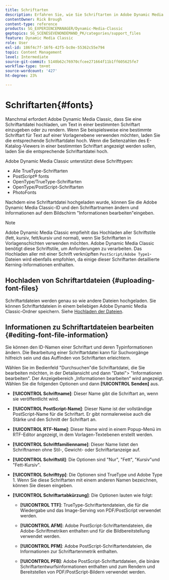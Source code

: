 ```yaml
---
title: Schriftarten
description: Erfahren Sie, wie Sie Schriftarten in Adobe Dynamic Media Classic verwenden.
contentOwner: Rick Brough
content-type: reference
products: SG_EXPERIENCEMANAGER/Dynamic-Media-Classic
geptopics: SG_SCENESEVENONDEMAND_PK/categories/support_files
feature: Dynamic Media Classic
role: User
exl-id: 186f4c7f-16f6-42f5-bc0e-55362c55e794
topic: Content Management
level: Intermediate
source-git-commit: 5140b62c76970cfcee271664f11b1ff605625fe7
workflow-type: tm+mt
source-wordcount: '427'
ht-degree: 23%

---
```


# Schriftarten{#fonts}

Manchmal erfordert Adobe Dynamic Media Classic, dass Sie eine Schriftartdatei hochladen, um Text in einer bestimmten Schriftart einzugeben oder zu rendern. Wenn Sie beispielsweise eine bestimmte Schriftart für Text auf einer Vorlagenebene verwenden möchten, laden Sie die entsprechende Schriftartdatei hoch. Wenn die Seitenzahlen des E-Katalog-Viewers in einer bestimmten Schriftart angezeigt werden sollen, laden Sie die entsprechende Schriftartdatei hoch.

Adobe Dynamic Media Classic unterstützt diese Schrifttypen:

* Alle TrueType-Schriftarten
* PostScript® fonts
* OpenType/TrueType-Schriftarten
* OpenType/PostScript-Schriftarten
* PhotoFonts

Nachdem eine Schriftartdatei hochgeladen wurde, können Sie die Adobe Dynamic Media Classic-ID und den Schriftartnamen ändern und Informationen auf dem Bildschirm &quot;Informationen bearbeiten&quot;eingeben.

>[!NOTE]
>
>Adobe Dynamic Media Classic empfiehlt das Hochladen aller Schriftstile (fett, kursiv, fett/kursiv und normal), wenn Sie Schriftarten in Vorlagenschichten verwenden möchten. Adobe Dynamic Media Classic benötigt diese Schriftstile, um Anforderungen zu verarbeiten. Das Hochladen aller mit einer Schrift verknüpften `PostScript/Adobe Type1`-Dateien wird ebenfalls empfohlen, da einige dieser Schriftarten detaillierte Kerning-Informationen enthalten.

## Hochladen von Schriftartdateien {#uploading-font-files}

Schriftartdateien werden genau so wie andere Dateien hochgeladen. Sie können Schriftartdateien in einem beliebigen Adobe Dynamic Media Classic-Ordner speichern. Siehe [Hochladen der Dateien](uploading-files.md#uploading_your_files).

## Informationen zu Schriftartdateien bearbeiten {#editing-font-file-information}

Sie können den ID-Namen einer Schriftart und deren Typinformationen ändern. Die Bearbeitung einer Schriftartdatei kann für Suchvorgänge hilfreich sein und das Auffinden von Schriftarten erleichtern.

Wählen Sie im Bedienfeld &quot;Durchsuchen&quot;die Schriftartdatei, die Sie bearbeiten möchten, in der Detailansicht und dann &quot;Datei&quot;> &quot;Informationen bearbeiten&quot;. Der Anzeigebereich „Informationen bearbeiten“ wird angezeigt. Wählen Sie die folgenden Optionen und dann **[!UICONTROL Senden]** aus.

* **[!UICONTROL Schriftname]**: Dieser Name gibt die Schriftart an, wenn sie veröffentlicht wird.

* **[!UICONTROL PostScript-Name]**: Dieser Name ist der vollständige PostScript-Name für die Schriftart. Er gibt normalerweise auch die Stärke und den Schnitt der Schriftart an.

* **[!UICONTROL RTF-Name]**: Dieser Name wird in einem Popup-Menü im RTF-Editor angezeigt, in dem Vorlagen-Textebenen erstellt werden.

* **[!UICONTROL Schriftfamilienname]**: Dieser Name listet den Schriftnamen ohne Stil-, Gewicht- oder Schriftartanzeige auf.

* **[!UICONTROL Schriftstil]**: Die Optionen sind &quot;Nur&quot;, &quot;Fett&quot;, &quot;Kursiv&quot;und &quot;Fett-Kursiv&quot;.

* **[!UICONTROL Schrifttyp]**: Die Optionen sind TrueType und Adobe Type 1. Wenn Sie diese Schriftarten mit einem anderen Namen bezeichnen, können Sie diesen eingeben.

* **[!UICONTROL Schriftartabkürzung]**: Die Optionen lauten wie folgt:

   * **[!UICONTROL TTF]**: TrueType-Schriftartendateien, die für die Wiedergabe und das Image-Serving von PDF/PostScript verwendet werden.

   * **[!UICONTROL AFM]**: Adobe PostScript-Schriftartendateien, die Adobe-Schriftmetriken enthalten und für die Bildbereitstellung verwendet werden.

   * **[!UICONTROL PFM]**: Adobe PostScript-Schriftartendateien, die Informationen zur Schriftartenmetrik enthalten.

   * **[!UICONTROL PFB]**: Adobe PostScript-Schriftartdateien, die binäre Schriftartentwurfsinformationen enthalten und zum Rendern und Bereitstellen von PDF/PostScript-Bildern verwendet werden.
